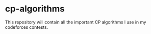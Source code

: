 # cp-algorithms
This repository will contain all the important CP algorithms I use in my codeforces contests.
